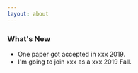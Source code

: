 ```yaml
---
layout: about
---
```


### What's New

- One paper got accepted in xxx 2019.
- I'm going to join xxx as a xxx 2019 Fall.
